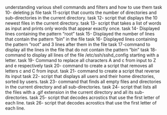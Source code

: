 understanding various shell commands and filters and how to use them
task 10- deleting js file
task 11-script that counts the number of directories and sub-directories in the current directory.
task 12- script that displays the 10 newest files in the current directory.
task 13- script that takes a list of words as input and prints only words that appear exactly once.
task 14- Displayed lines containing the pattern “root” 
task 15- Displayed the number of lines that contain the pattern “bin” in the file
task 16- Displayed lines containing the pattern “root” and 3 lines after them in the file 
task 17-command to display all the lines in the file that do not contain the pattern “bin”
task 18- command to display all lines of the file /etc/ssh/sshd_config starting with a letter.
task 19- Command to replace all characters A and c from input to Z and e respectively
task 20- command to create a script that removes all letters c and C from input.
task 21- command to create a script that reverse its input
task 22- script that displays all users and their home directories, sorted by users.
task 23- command that finds all empty files and directories in the current directory and all sub-directories.
task 24-  script that lists all the files with a .gif extension in the current directory and all its sub-directories.
task 25-  script that decodes acrostics that use the first letter of each line.
task 26-  script that decodes acrostics that use the first letter of each line.
